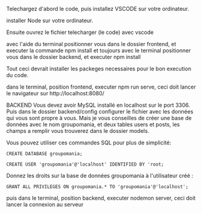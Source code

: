 Telechargez d'abord le code, puis installez VSCODE sur votre ordinateur.

installer Node sur votre ordinateur.

Ensuite ouvrez le fichier telecharger (le code) avec vscode

avec l'aide du terminal positionner vous dans le dossier frontend, et executer la commande npm install
et toujours avec le terminal positionner vous dans le dossier backend, et executer npm install

Tout ceci devrait installer les packeges necessaires pour le bon execution du code.

dans le terminal, position frontend, executer npm run serve, ceci doit lancer le navigateur sur http://localhost:8080/


BACKEND
Vous devez avoir MySQL installé en localhost sur le port 3306.
Puis dans le dossier backend/config configurer le fichier avec les données qui vous sont propre à vous.
Mais je vous conseilles de créer une base de données avec le nom groupomania, et deux tables users et posts, les champs a remplir vous trouverez dans le dossier models.

Vous pouvez utiliser ces commandes SQL pour plus de simplicité:

```
CREATE DATABASE groupomania;

CREATE USER 'groupomania'@'localhost' IDENTIFIED BY 'root;
```
Donnez les droits sur la base de données groupomania à l'utilisateur créé :
```
GRANT ALL PRIVILEGES ON groupomania.* TO 'groupomania'@'localhost';
```

puis dans le terminal, position backend, executer nodemon server, ceci doit lancer la connexion au serveur

